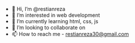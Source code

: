 - 👋 Hi, I’m @restianreza
- 👀 I’m interested in web development
- 🌱 I’m currently learning html, css, js
- 💞️ I’m looking to collaborate on 
- 📫 How to reach me - restianreza30@gmail.com

<!---
restianreza/restianreza is a ✨ special ✨ repository because its `README.md` (this file) appears on your GitHub profile.
You can click the Preview link to take a look at your changes.
--->
